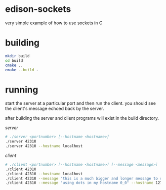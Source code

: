 # edison-sockets
very simple example of how to use sockets in C

# building
``` bash
mkdir build
cd build
cmake ..
cmake --build .
```

# running
start the server at a particular port and then run the client. you should see the client's message echoed back by the server.

after building the server and client programs will exist in the build directory.

*server*

```bash
# ./server <portnumber> [--hostname <hostname>]
./server 42310
./server 42310 --hostname localhost
```

*client*

```bash
# ./client <portnumber> [--hostname <hostname>] [--message <message>]
./client 42310
./client 42310 --hostname localhost
./client 42310 --message "this is a much bigger and longer message to send than just \"hello world\". isn't that neat?"
./client 42310 --message "using dots in my hostname 0_0" --hostname 127.0.0.1
```
